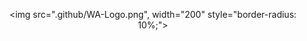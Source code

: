   <div align="center">
    <img src=".github/WA-Logo.png", width="200" style="border-radius: 10%;">
</div>

